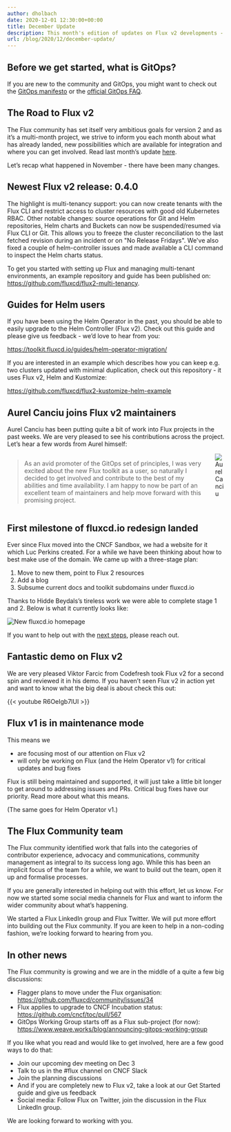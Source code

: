```yaml
---
author: dholbach
date: 2020-12-01 12:30:00+00:00
title: December Update
description: This month's edition of updates on Flux v2 developments - 0.4.0 release, new website, new maintainer, new guides and more.
url: /blog/2020/12/december-update/
---
```


## Before we get started, what is GitOps?

If you are new to the community and GitOps, you might want to check out the [GitOps manifesto](https://www.weave.works/blog/what-is-gitops-really) or the [official GitOps FAQ](https://www.weave.works/blog/the-official-gitops-faq).

## The Road to Flux v2

The Flux community has set itself very ambitious goals for version 2 and as it’s a multi-month project, we strive to inform you each month about what has already landed, new possibilities which are available for integration and where you can get involved. Read last month’s update [here](https://www.weave.works/blog/the-road-to-flux-v2-november-update).

Let’s recap what happened in November - there have been many changes.

## Newest Flux v2 release: 0.4.0

The highlight is multi-tenancy support: you can now create tenants with the Flux CLI and restrict access to cluster resources with good old Kubernetes RBAC. Other notable changes: source operations for Git and Helm repositories, Helm charts and Buckets can now be suspended/resumed via Flux CLI or Git. This allows you to freeze the cluster reconciliation to the last fetched revision during an incident or on "No Release Fridays". We've also fixed a couple of helm-controller issues and made available a CLI command to inspect the Helm charts status.

To get you started with setting up Flux and managing multi-tenant environments, an example repository and guide has been published on: <https://github.com/fluxcd/flux2-multi-tenancy>.

## Guides for Helm users

If you have been using the Helm Operator in the past, you should be able to easily upgrade to the Helm Controller (Flux v2). Check out this guide and please give us feedback - we’d love to hear from you:

<https://toolkit.fluxcd.io/guides/helm-operator-migration/>

If you are interested in an example which describes how you can keep e.g. two clusters updated with minimal duplication, check out this repository - it uses Flux v2, Helm and Kustomize:

<https://github.com/fluxcd/flux2-kustomize-helm-example>

## Aurel Canciu joins Flux v2 maintainers

Aurel Canciu has been putting quite a bit of work into Flux projects in the past weeks. We are very pleased to see his contributions across the project. Let’s hear a few words from Aurel himself:

<div class="columns is-mobile">
    <div class="column">
        <blockquote>
            <p>As an avid promoter of the GitOps set of principles, I was very excited about the new Flux toolkit as a user, so naturally I decided to get involved and contribute to the best of my abilities and time availability. I am happy to now be part of an excellent team of maintainers and help move forward with this promising project.</p>
        </blockquote>
    </div>
    <div class="column is-one-fifth">
        <img src="https://avatars0.githubusercontent.com/u/681456?s=400&amp;v=4" alt="Aurel Canciu">
    </div>
</div>

## First milestone of fluxcd.io redesign landed

Ever since Flux moved into the CNCF Sandbox, we had a website for it which Luc Perkins created. For a while we have been thinking about how to best make use of the domain. We came up with a three-stage plan:

1. Move to new them, point to Flux 2 resources
1. Add a blog
1. Subsume current docs and toolkit subdomains under fluxcd.io

Thanks to Hidde Beydals’s tireless work we were able to complete stage 1 and 2. Below is what it currently looks like:

![New fluxcd.io homepage](https://i.imgur.com/l8WHF4L.png)

If you want to help out with the [next steps](https://github.com/fluxcd/website), please reach out.

## Fantastic demo on Flux v2

We are very pleased Viktor Farcic from Codefresh took Flux v2 for a second spin and reviewed it in his demo. If you haven’t seen Flux v2 in action yet and want to know what the big deal is about check this out:

{{< youtube R6OeIgb7lUI >}}

## Flux v1 is in maintenance mode

This means we

* are focusing most of our attention on Flux v2
* will only be working on Flux (and the Helm Operator v1) for critical updates and bug fixes

Flux is still being maintained and supported, it will just take a little bit longer to get around to addressing issues and PRs. Critical bug fixes have our priority. Read more about what this means.

(The same goes for Helm Operator v1.)

## The Flux Community team

The Flux community identified work that falls into the categories of contributor experience, advocacy and communications, community management as integral to its success long ago. While this has been an implicit focus of the team for a while, we want to build out the team, open it up and formalise processes.

If you are generally interested in helping out with this effort, let us know. For now we started some social media channels for Flux and want to inform the wider community about what’s happening.

We started a Flux LinkedIn group and Flux Twitter. We will put more effort into building out the Flux community. If you are keen to help in a non-coding fashion, we’re looking forward to hearing from you.

## In other news

The Flux community is growing and we are in the middle of a quite a few big discussions:

* Flagger plans to move under the Flux organisation: https://github.com/fluxcd/community/issues/34
* Flux applies to upgrade to CNCF Incubation status: https://github.com/cncf/toc/pull/567
* GitOps Working Group starts off as a Flux sub-project (for now): https://www.weave.works/blog/announcing-gitops-working-group

If you like what you read and would like to get involved, here are a few good ways to do that:

* Join our upcoming dev meeting on Dec 3
* Talk to us in the #flux channel on CNCF Slack
* Join the planning discussions
* And if you are completely new to Flux v2, take a look at our Get Started guide and give us feedback
* Social media: Follow Flux on Twitter, join the discussion in the Flux LinkedIn group.

We are looking forward to working with you.
